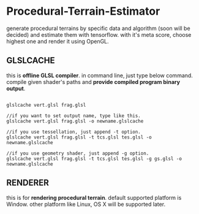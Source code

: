 # Procedural-Terrain-Estimator
generate procedural terrains by specific data and algorithm (soon will be decided) and estimate them with tensorflow. with it's meta score, choose highest one and render it using OpenGL.

## GLSLCACHE

this is **offline GLSL compiler**. in command line, just type below command.
compile given shader's paths and **provide compiled program binary output**.


```

glslcache vert.glsl frag.glsl

//if you want to set output name, type like this.
glslcache vert.glsl frag.glsl -o newname.glslcache

//if you use tessellation, just append -t option.
glslcache vert.glsl frag.glsl -t tcs.glsl tes.glsl -o newname.glslcache

//if you use geometry shader, just append -g option.
glslcache vert.glsl frag.glsl -t tcs.glsl tes.glsl -g gs.glsl -o newname.glslcache
```

## RENDERER
this is for **rendering procedural terrain**. default supported platform is Window. other platform like Linux, OS X will be supported later.